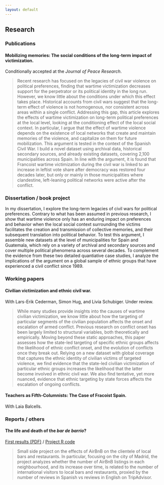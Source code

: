 ```yaml
---
layout: default
---
```


## Research

### Publications

#### Mobilizing memories: The social conditions of the long-term impact of victimization.

Conditionally accepted at the *Journal of Peace Research*.

> Recent research has focused on the legacies of civil war violence on political preferences, finding that wartime victimization decreases support for the perpetrator or its political identity in the long run. However, we know little about the conditions under which this effect takes place. Historical accounts from civil wars suggest that the long-term effect of violence is not homogenous, nor consistent across areas within a single conflict. Addressing this gap, this article explores the effects of wartime victimization on long-term political preferences at the local level, looking at the conditioning effect of the local social context. In particular, I argue that the effect of wartime violence depends on the existence of local networks that create and maintain memories of the violence, and capitalize on them for future mobilization. This argument is tested in the context of the Spanish Civil War. I build a novel dataset using archival data, historical secondary sources, and already existing datasets, covering 2,100 municipalities across Spain. In line with the argument, it is found that Francoist wartime victimization during the civil war is linked to an increase in leftist vote share after democracy was restored four decades later, but only or mainly in those municipalities where clandestine, left-leaning political networks were active after the conflict.

### Dissertation / book project

In my dissertation, I explore the long-term legacies of civil wars for political preferences. Contrary to what has been assumed in previous research, I show that wartime violence only has an enduring impact on preferences and behavior when the local social context surrounding the victims facilitates the creation and transmission of collective memories, and their subsequent translation into political behavior. To test this argument, I assemble new datasets at the level of municipalities for Spain and Guatemala, which rely on a variety of archival and secondary sources and cover multiple political phenomena across several decades. To complement the evidence from these two detailed quantiative case studies, I analyze the implications of the argument on a global sample of ethnic groups that have experienced a civil conflict since 1989.

### Working papers

#### Civilian victimization and ethnic civil war.

With Lars-Erik Cederman, Simon Hug, and Livia Schubiger. Under review.

> While many studies provide insights into the causes of wartime civilian victimization, we know little about how the targeting of particular segments of the civilian population affects the onset and escalation of armed conflict. Previous research on conflict onset has been largely limited to structural variables, both theoretically and empirically. Moving beyond these static approaches, this paper assesses how the state-led targeting of specific ethnic groups affects the likelihood of ethnic conflict onset, and the evolution of conflicts once they break out. Relying on a new dataset with global coverage that captures the ethnic identity of civilian victims of targeted violence, we find evidence that the state-led civilian victimization of particular ethnic groups increases the likelihood that the latter become involved in ethnic civil war. We also find tentative, yet more nuanced, evidence that ethnic targeting by state forces affects the escalation of ongoing conflicts.

#### Teachers as Fifth-Columnists: The Case of Fracoist Spain.

With Laia Balcells.

### Reports / others

#### The life and death of the *bar de barrio*?

[First results (PDF)](https://github.com/franvillamil/tripadvisor_reviews/raw/master/writing/report.pdf) / [Project R code](https://github.com/franvillamil/tripadvisor_reviews)

> Small side project on the effects of AirBnB on the clientele of local bars and restaurants. In particular, focusing on the city of Madrid, the project analyzes whether the number of AirBnB listings in each neighbourhood, and its increase over time, is related to the number of international visitors to local bars and restaurants, proxied by the number of reviews in Spanish vs reviews in English on TripAdvisor.
